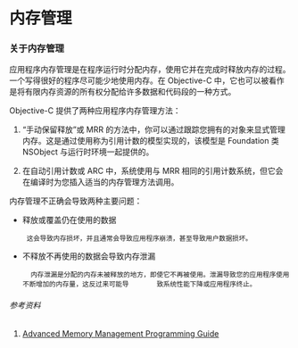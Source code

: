 # 内存管理

### 关于内存管理

应用程序内存管理是在程序运行时分配内存，使用它并在完成时释放内存的过程。一个写得很好的程序尽可能少地使用内存。在 Objective-C 中，它也可以被看作是将有限内存资源的所有权分配给许多数据和代码段的一种方式。

Objective-C 提供了两种应用程序内存管理方法：

1. “手动保留释放”或 MRR 的方法中，你可以通过跟踪您拥有的对象来显式管理内存。这是通过使用称为引用计数的模型实现的，该模型是 Foundation 类 NSObject 与运行时环境一起提供的。

2. 在自动引用计数或 ARC 中，系统使用与 MRR 相同的引用计数系统，但它会在编译时为您插入适当的内存管理方法调用。

内存管理不正确会导致两种主要问题：

* 释放或覆盖仍在使用的数据

  ```
   这会导致内存损坏，并且通常会导致应用程序崩溃，甚至导致用户数据损坏。
  ```

* 不释放不再使用的数据会导致内存泄漏

  ```
    内存泄漏是分配的内存未被释放的地方，即使它不再被使用。泄漏导致您的应用程序使用不断增加的内存量，这反过来可能导       致系统性能下降或应用程序终止。
  ```

###### 参考资料

1. [Advanced Memory Management Programming Guide](https://developer.apple.com/library/content/documentation/Cocoa/Conceptual/MemoryMgmt/Articles/MemoryMgmt.html#//apple_ref/doc/uid/10000011-SW1)




